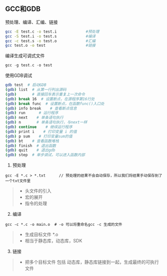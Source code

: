 ## GCC和GDB

预处理、编译、汇编、链接

```bash
gcc -E test.c -o test.i				#预处理
gcc -S test.i -o test.s				#编译
gcc -c test.s -o test.o				#汇编
gcc test.o -o test					#链接
```

编译生成可调式文件

```c
gcc -g test.c -o test
```

使用GDB调试

```bash
gdb test  # 启动GDB
(gdb) list  # 从第一行列出源码
(gdb)       # 直接回车表示重复上一次命令
(gdb) break 16  # 设置断点，在源程序第16行处
(gdb) break func  # 设置断点，在函数func()入口处
(gdb) info break    # 查看断点信息
(gdb) run      # 运行程序
(gdb) next    # 单条语句执行
(gdb) n       # 单条语句执行，与next一样
(gdb) continue    # 继续运行程序
(gdb) print i    # 打印变量 i 的值
(gdb) p sum    # 打印变量sum的值
(gdb) bt    # 查看函数堆栈
(gdb) finish  # 退出函数
(gdb) quit    # 退出gdb
(gdb) step  # 单步调试，可以进入函数内部
```



1. 预处理

```shell
gcc -E *.c > *.txt		// 预处理的结果不会自动保存，所以我们将结果手动保存到了一个txt文件里
```

> * 头文件的引入
> * 宏的展开
> * 指令的处理

2. 编译

```shell
gcc -c *.c -o main.o  # -o 可以将重命名gcc -c 生成的文件
```

> * 生成目标文件 *.o
> * 相当于静态库，动态库，SDK

3. 链接

> * 把多个目标文件 包括 动态库，静态库链接到一起，生成最终的可执行文件